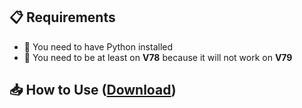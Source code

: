 ## 📋 Requirements

- 🔧 You need to have Python installed
- 🛑 You need to be at least on **V78** because it will not work on **V79**

## 📥 How to Use ([Download](https://drive.iidk.online/src/Quest3-Root))
